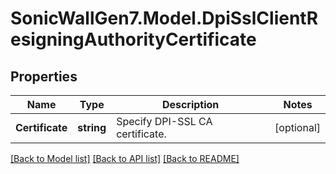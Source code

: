 # SonicWallGen7.Model.DpiSslClientResigningAuthorityCertificate

## Properties

Name | Type | Description | Notes
------------ | ------------- | ------------- | -------------
**Certificate** | **string** | Specify DPI-SSL CA certificate. | [optional] 

[[Back to Model list]](../README.md#documentation-for-models) [[Back to API list]](../README.md#documentation-for-api-endpoints) [[Back to README]](../README.md)

